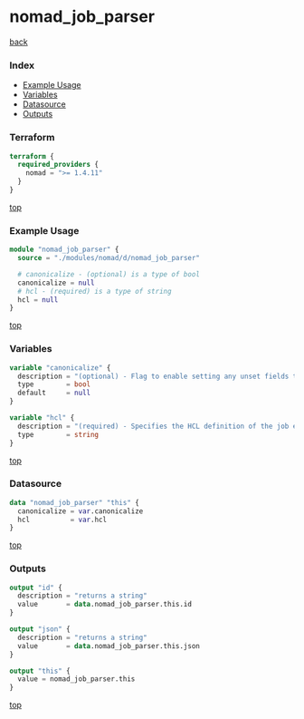 # nomad_job_parser

[back](../nomad.md)

### Index

- [Example Usage](#example-usage)
- [Variables](#variables)
- [Datasource](#datasource)
- [Outputs](#outputs)

### Terraform

```terraform
terraform {
  required_providers {
    nomad = ">= 1.4.11"
  }
}
```

[top](#index)

### Example Usage

```terraform
module "nomad_job_parser" {
  source = "./modules/nomad/d/nomad_job_parser"

  # canonicalize - (optional) is a type of bool
  canonicalize = null
  # hcl - (required) is a type of string
  hcl = null
}
```

[top](#index)

### Variables

```terraform
variable "canonicalize" {
  description = "(optional) - Flag to enable setting any unset fields to their default values."
  type        = bool
  default     = null
}

variable "hcl" {
  description = "(required) - Specifies the HCL definition of the job encoded in a JSON string."
  type        = string
}
```

[top](#index)

### Datasource

```terraform
data "nomad_job_parser" "this" {
  canonicalize = var.canonicalize
  hcl          = var.hcl
}
```

[top](#index)

### Outputs

```terraform
output "id" {
  description = "returns a string"
  value       = data.nomad_job_parser.this.id
}

output "json" {
  description = "returns a string"
  value       = data.nomad_job_parser.this.json
}

output "this" {
  value = nomad_job_parser.this
}
```

[top](#index)